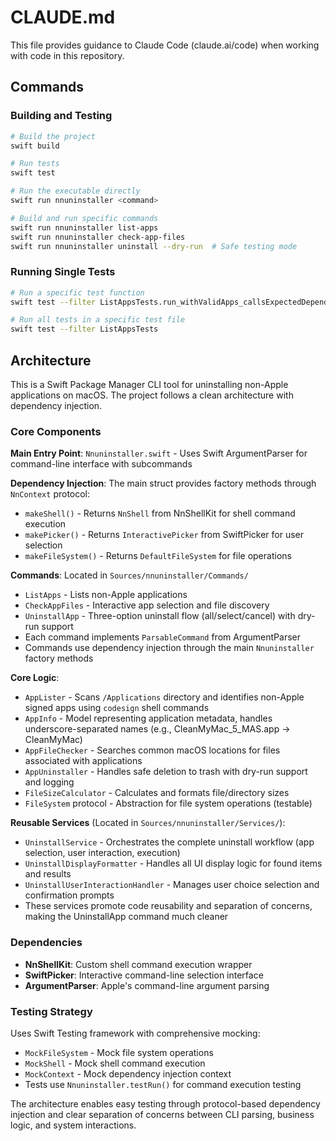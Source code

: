 # CLAUDE.md

This file provides guidance to Claude Code (claude.ai/code) when working with code in this repository.

## Commands

### Building and Testing
```bash
# Build the project
swift build

# Run tests
swift test

# Run the executable directly
swift run nnuninstaller <command>

# Build and run specific commands
swift run nnuninstaller list-apps
swift run nnuninstaller check-app-files
swift run nnuninstaller uninstall --dry-run  # Safe testing mode
```

### Running Single Tests
```bash
# Run a specific test function
swift test --filter ListAppsTests.run_withValidApps_callsExpectedDependencies

# Run all tests in a specific test file
swift test --filter ListAppsTests
```

## Architecture

This is a Swift Package Manager CLI tool for uninstalling non-Apple applications on macOS. The project follows a clean architecture with dependency injection.

### Core Components

**Main Entry Point**: `Nnuninstaller.swift` - Uses Swift ArgumentParser for command-line interface with subcommands

**Dependency Injection**: The main struct provides factory methods through `NnContext` protocol:
- `makeShell()` - Returns `NnShell` from NnShellKit for shell command execution
- `makePicker()` - Returns `InteractivePicker` from SwiftPicker for user selection
- `makeFileSystem()` - Returns `DefaultFileSystem` for file operations

**Commands**: Located in `Sources/nnuninstaller/Commands/`
- `ListApps` - Lists non-Apple applications
- `CheckAppFiles` - Interactive app selection and file discovery
- `UninstallApp` - Three-option uninstall flow (all/select/cancel) with dry-run support
- Each command implements `ParsableCommand` from ArgumentParser
- Commands use dependency injection through the main `Nnuninstaller` factory methods

**Core Logic**: 
- `AppLister` - Scans `/Applications` directory and identifies non-Apple signed apps using `codesign` shell commands
- `AppInfo` - Model representing application metadata, handles underscore-separated names (e.g., CleanMyMac_5_MAS.app → CleanMyMac)
- `AppFileChecker` - Searches common macOS locations for files associated with applications
- `AppUninstaller` - Handles safe deletion to trash with dry-run support and logging
- `FileSizeCalculator` - Calculates and formats file/directory sizes
- `FileSystem` protocol - Abstraction for file system operations (testable)

**Reusable Services** (Located in `Sources/nnuninstaller/Services/`):
- `UninstallService` - Orchestrates the complete uninstall workflow (app selection, user interaction, execution)
- `UninstallDisplayFormatter` - Handles all UI display logic for found items and results
- `UninstallUserInteractionHandler` - Manages user choice selection and confirmation prompts
- These services promote code reusability and separation of concerns, making the UninstallApp command much cleaner

### Dependencies
- **NnShellKit**: Custom shell command execution wrapper
- **SwiftPicker**: Interactive command-line selection interface  
- **ArgumentParser**: Apple's command-line argument parsing

### Testing Strategy
Uses Swift Testing framework with comprehensive mocking:
- `MockFileSystem` - Mock file system operations
- `MockShell` - Mock shell command execution
- `MockContext` - Mock dependency injection context
- Tests use `Nnuninstaller.testRun()` for command execution testing

The architecture enables easy testing through protocol-based dependency injection and clear separation of concerns between CLI parsing, business logic, and system interactions.